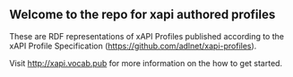 ## Welcome to the repo for xapi authored profiles
These are RDF representations of xAPI Profiles published according to the xAPI Profile Specification (https://github.com/adlnet/xapi-profiles). 

Visit http://xapi.vocab.pub for more information on the how to get started. 


